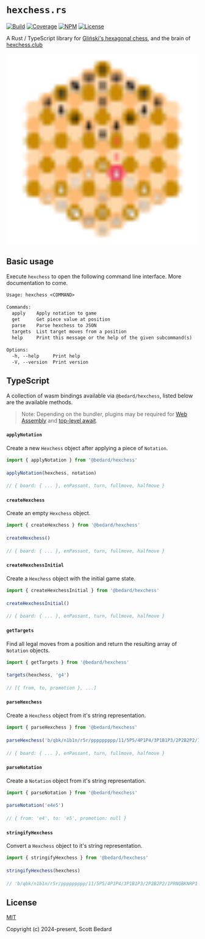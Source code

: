 # `hexchess.rs`

[![Build](https://github.com/scottbedard/hexchess.rs/actions/workflows/build.yml/badge.svg)](https://github.com/scottbedard/hexchess.rs/actions/workflows/build.yml)
[![Coverage](https://codecov.io/gh/scottbedard/hexchess.rs/graph/badge.svg?token=uHmFqhQDps)](https://codecov.io/gh/scottbedard/hexchess.rs)
[![NPM](https://img.shields.io/npm/v/%40bedard%2Fhexchess)](https://www.npmjs.com/package/@bedard/hexchess)
[![License](https://img.shields.io/badge/license-MIT-blue)](https://github.com/scottbedard/hexchess.rs/blob/main/LICENSE)

A Rust / TypeScript library for [Gliński's hexagonal chess](https://en.wikipedia.org/wiki/Hexagonal_chess#Gli%C5%84ski's_hexagonal_chess), and the brain of [hexchess.club](https://hexchess.club)

<p align="center">
  <a href="https://hexchess.club">
    <img src="assets/hexchess.svg" width="500" />
  </a>
</p>

## Basic usage

Execute `hexchess` to open the following command line interface. More documentation to come.

```
Usage: hexchess <COMMAND>

Commands:
  apply    Apply notation to game
  get      Get piece value at position
  parse    Parse hexchess to JSON
  targets  List target moves from a position
  help     Print this message or the help of the given subcommand(s)

Options:
  -h, --help     Print help
  -V, --version  Print version
```

## TypeScript

A collection of wasm bindings available via `@bedard/hexchess`, listed below are the available methods.

> Note: Depending on the bundler, plugins may be required for [Web Assembly](https://developer.mozilla.org/en-US/docs/WebAssembly) and [top-level await](https://developer.mozilla.org/en-US/docs/Web/JavaScript/Reference/Operators/await#top_level_await).

#### `applyNotation`

Create a new `Hexchess` object after applying a piece of `Notation`.

```ts
import { applyNotation } from '@bedard/hexchess'

applyNotation(hexchess, notation)

// { board: { ... }, enPassant, turn, fullmove, halfmove }
```

#### `createHexchess`

Create an empty `Hexchess` object.

```ts
import { createHexchess } from '@bedard/hexchess'

createHexchess()

// { board: { ... }, enPassant, turn, fullmove, halfmove }
```

#### `createHexchessInitial`

Create a `Hexchess` object with the initial game state.

```ts
import { createHexchessInitial } from '@bedard/hexchess'

createHexchessInitial()

// { board: { ... }, enPassant, turn, fullmove, halfmove }
```

#### `getTargets`

Find all legal moves from a position and return the resulting array of `Notation` objects.

```ts
import { getTargets } from '@bedard/hexchess'

targets(hexchess, 'g4')

// [{ from, to, promotion }, ...]
```

#### `parseHexchess`

Create a `Hexchess` object from it's string representation.

```ts
import { parseHexchess } from '@bedard/hexchess'

parseHexchess('b/qbk/n1b1n/r5r/ppppppppp/11/5P5/4P1P4/3P1B1P3/2P2B2P2/1PRNQBKNRP1 w - 0 1')

// { board: { ... }, enPassant, turn, fullmove, halfmove }
```

#### `parseNotation`

Create a `Notation` object from it's string representation.

```ts
import { parseNotation } from '@bedard/hexchess'

parseNotation('e4e5')

// { from: 'e4', to: 'e5', promotion: null }
```

#### `stringifyHexchess`

Convert a `Hexchess` object to it's string representation.

```ts
import { stringifyHexchess } from '@bedard/hexchess'

stringifyHexchess(hexchess)

// 'b/qbk/n1b1n/r5r/ppppppppp/11/5P5/4P1P4/3P1B1P3/2P2B2P2/1PRNQBKNRP1 w - 0 1'
```

## License

[MIT](https://github.com/scottbedard/hexchess.rs/blob/main/LICENSE)

Copyright (c) 2024-present, Scott Bedard
